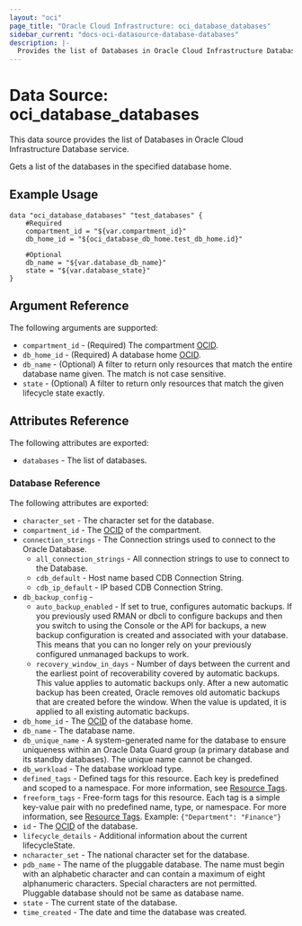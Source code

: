 ```yaml
---
layout: "oci"
page_title: "Oracle Cloud Infrastructure: oci_database_databases"
sidebar_current: "docs-oci-datasource-database-databases"
description: |-
  Provides the list of Databases in Oracle Cloud Infrastructure Database service
---
```


# Data Source: oci_database_databases
This data source provides the list of Databases in Oracle Cloud Infrastructure Database service.

Gets a list of the databases in the specified database home.


## Example Usage

```hcl
data "oci_database_databases" "test_databases" {
	#Required
	compartment_id = "${var.compartment_id}"
	db_home_id = "${oci_database_db_home.test_db_home.id}"

	#Optional
	db_name = "${var.database_db_name}"
	state = "${var.database_state}"
}
```

## Argument Reference

The following arguments are supported:

* `compartment_id` - (Required) The compartment [OCID](https://docs.cloud.oracle.com/iaas/Content/General/Concepts/identifiers.htm).
* `db_home_id` - (Required) A database home [OCID](https://docs.cloud.oracle.com/iaas/Content/General/Concepts/identifiers.htm).
* `db_name` - (Optional) A filter to return only resources that match the entire database name given. The match is not case sensitive.
* `state` - (Optional) A filter to return only resources that match the given lifecycle state exactly.


## Attributes Reference

The following attributes are exported:

* `databases` - The list of databases.

### Database Reference

The following attributes are exported:

* `character_set` - The character set for the database.
* `compartment_id` - The [OCID](https://docs.cloud.oracle.com/iaas/Content/General/Concepts/identifiers.htm) of the compartment.
* `connection_strings` - The Connection strings used to connect to the Oracle Database.
	* `all_connection_strings` - All connection strings to use to connect to the Database.
	* `cdb_default` - Host name based CDB Connection String.
	* `cdb_ip_default` - IP based CDB Connection String.
* `db_backup_config` - 
	* `auto_backup_enabled` - If set to true, configures automatic backups. If you previously used RMAN or dbcli to configure backups and then you switch to using the Console or the API for backups, a new backup configuration is created and associated with your database. This means that you can no longer rely on your previously configured unmanaged backups to work.
	* `recovery_window_in_days` - Number of days between the current and the earliest point of recoverability covered by automatic backups. This value applies to automatic backups only. After a new automatic backup has been created, Oracle removes old automatic backups that are created before the window. When the value is updated, it is applied to all existing automatic backups. 
* `db_home_id` - The [OCID](https://docs.cloud.oracle.com/iaas/Content/General/Concepts/identifiers.htm) of the database home.
* `db_name` - The database name.
* `db_unique_name` - A system-generated name for the database to ensure uniqueness within an Oracle Data Guard group (a primary database and its standby databases). The unique name cannot be changed. 
* `db_workload` - The database workload type.
* `defined_tags` - Defined tags for this resource. Each key is predefined and scoped to a namespace. For more information, see [Resource Tags](https://docs.cloud.oracle.com/iaas/Content/General/Concepts/resourcetags.htm). 
* `freeform_tags` - Free-form tags for this resource. Each tag is a simple key-value pair with no predefined name, type, or namespace. For more information, see [Resource Tags](https://docs.cloud.oracle.com/iaas/Content/General/Concepts/resourcetags.htm).  Example: `{"Department": "Finance"}` 
* `id` - The [OCID](https://docs.cloud.oracle.com/iaas/Content/General/Concepts/identifiers.htm) of the database.
* `lifecycle_details` - Additional information about the current lifecycleState.
* `ncharacter_set` - The national character set for the database.
* `pdb_name` - The name of the pluggable database. The name must begin with an alphabetic character and can contain a maximum of eight alphanumeric characters. Special characters are not permitted. Pluggable database should not be same as database name.
* `state` - The current state of the database.
* `time_created` - The date and time the database was created.

